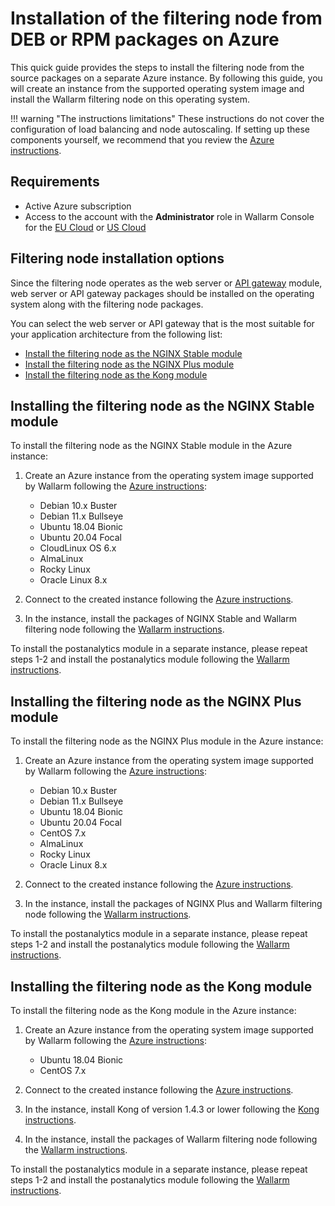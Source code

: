 # Installation of the filtering node from DEB or RPM packages on Azure

This quick guide provides the steps to install the filtering node from the source packages on a separate Azure instance. By following this guide, you will create an instance from the supported operating system image and install the Wallarm filtering node on this operating system.

!!! warning "The instructions limitations"
    These instructions do not cover the configuration of load balancing and node autoscaling. If setting up these components yourself, we recommend that you review the [Azure instructions](https://docs.microsoft.com/en-us/azure/virtual-machines/linux/tutorial-load-balancer).

## Requirements

* Active Azure subscription
* Access to the account with the **Administrator** role in Wallarm Console for the [EU Cloud](https://my.wallarm.com/) or [US Cloud](https://us1.my.wallarm.com/)

## Filtering node installation options

Since the filtering node operates as the web server or [API gateway](https://www.wallarm.com/what/the-concept-of-an-api-gateway) module, web server or API gateway packages should be installed on the operating system along with the filtering node packages.

You can select the web server or API gateway that is the most suitable for your application architecture from the following list:

* [Install the filtering node as the NGINX Stable module](#installing-the-filtering-node-as-the-nginx-stable-module)
* [Install the filtering node as the NGINX Plus module](#installing-the-filtering-node-as-the-nginx-plus-module)
* [Install the filtering node as the Kong module](#installing-the-filtering-node-as-the-kong-module)

## Installing the filtering node as the NGINX Stable module

To install the filtering node as the NGINX Stable module in the Azure instance:

1. Create an Azure instance from the operating system image supported by Wallarm following the [Azure instructions](https://docs.microsoft.com/en-us/azure/virtual-machines/linux/quick-create-portal):

    * Debian 10.x Buster
    * Debian 11.x Bullseye
    * Ubuntu 18.04 Bionic
    * Ubuntu 20.04 Focal
    * CloudLinux OS 6.x
    * AlmaLinux
    * Rocky Linux
    * Oracle Linux 8.x
2. Connect to the created instance following the [Azure instructions](https://docs.microsoft.com/en-us/azure/bastion/bastion-connect-vm-ssh).
3. In the instance, install the packages of NGINX Stable and Wallarm filtering node following the [Wallarm instructions](../../../waf-installation/nginx/dynamic-module.md).

To install the postanalytics module in a separate instance, please repeat steps 1-2 and install the postanalytics module following the [Wallarm instructions](../../../admin-en/installation-postanalytics-en.md).

## Installing the filtering node as the NGINX Plus module

To install the filtering node as the NGINX Plus module in the Azure instance:

1. Create an Azure instance from the operating system image supported by Wallarm following the [Azure instructions](https://docs.microsoft.com/en-us/azure/virtual-machines/linux/quick-create-portal):

    * Debian 10.x Buster
    * Debian 11.x Bullseye
    * Ubuntu 18.04 Bionic
    * Ubuntu 20.04 Focal
    * CentOS 7.x
    * AlmaLinux
    * Rocky Linux
    * Oracle Linux 8.x
2. Connect to the created instance following the [Azure instructions](https://docs.microsoft.com/en-us/azure/bastion/bastion-connect-vm-ssh).
3. In the instance, install the packages of NGINX Plus and Wallarm filtering node following the [Wallarm instructions](../../../waf-installation/nginx/dynamic-module.md).

To install the postanalytics module in a separate instance, please repeat steps 1-2 and install the postanalytics module following the [Wallarm instructions](../../../admin-en/installation-postanalytics-en.md).

## Installing the filtering node as the Kong module

To install the filtering node as the Kong module in the Azure instance:

1. Create an Azure instance from the operating system image supported by Wallarm following the [Azure instructions](https://docs.microsoft.com/en-us/azure/virtual-machines/linux/quick-create-portal):

    * Ubuntu 18.04 Bionic
    * CentOS 7.x
2. Connect to the created instance following the [Azure instructions](https://docs.microsoft.com/en-us/azure/bastion/bastion-connect-vm-ssh).
3. In the instance, install Kong of version 1.4.3 or lower following the [Kong instructions](https://konghq.com/get-started/#install).
4. In the instance, install the packages of Wallarm filtering node following the [Wallarm instructions](../../../admin-en/installation-kong-en.md).

To install the postanalytics module in a separate instance, please repeat steps 1-2 and install the postanalytics module following the [Wallarm instructions](../../../admin-en/installation-postanalytics-en.md).
